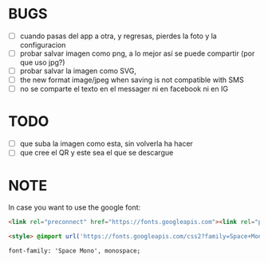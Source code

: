# BUGS

- [ ] cuando pasas del app a otra, y regresas, pierdes la foto y la configuracion
- [ ] probar salvar imagen como png, a lo mejor así se puede compartir (por que uso jpg?)
- [ ] probar salvar la imagen como SVG, 
- [ ] the new format image/jpeg when saving is not compatible with SMS
- [ ] no se comparte el texto en el messager ni en facebook ni en IG

# TODO

- [ ] que suba la imagen como esta, sin volverla ha hacer
- [ ] que cree el QR y este sea el que se descargue

# NOTE

In case you want to use the google font:

```HTML
<link rel="preconnect" href="https://fonts.googleapis.com"><link rel="preconnect" href="https://fonts.gstatic.com" crossorigin><link href="https://fonts.googleapis.com/css2?family=Space+Mono&display=swap" rel="stylesheet">

<style> @import url('https://fonts.googleapis.com/css2?family=Space+Mono&display=swap'); </style>

font-family: 'Space Mono', monospace;
```
